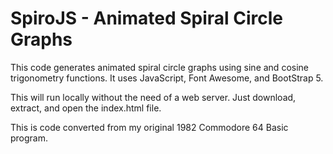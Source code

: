# SpiroJS - Animated Spiral Circle Graphs

This code generates animated spiral circle graphs using sine and cosine trigonometry functions.  It uses JavaScript, Font Awesome, and BootStrap 5.

This will run locally without the need of a web server.  Just download, extract, and open the index.html file.

This is code converted from my original 1982 Commodore 64 Basic program.
